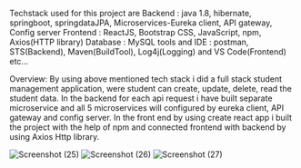 Techstack used for this project are 
Backend : java 1.8, hibernate, springboot, springdataJPA, Microservices-Eureka client, API gateway, Config server
Frontend : ReactJS, Bootstrap CSS, JavaScript, npm, Axios(HTTP library)
Database : MySQL
tools and IDE : postman, STS(Backend), Maven(BuildTool), Log4j(Logging) and VS Code(Frontend) etc...

Overview:
By using above mentioned tech stack i did a full stack student management application, were student can create, update, delete, read the student data.
In the backend for each api request i have built separate microservice and all 5 microservices will configured by eureka client, API gateway and config server.
In the front end by using create react app i built the project with the help of npm and connected frontend with backend by using Axios Http library.


![Screenshot (25)](https://github.com/Shankar9698/FullStackCrud/assets/113333379/38571dec-16f2-4fdd-8436-5e2dfe784a75)
![Screenshot (26)](https://github.com/Shankar9698/FullStackCrud/assets/113333379/905ea5a4-8b5b-42ee-9566-db283432678f)
![Screenshot (27)](https://github.com/Shankar9698/FullStackCrud/assets/113333379/bb75d355-312b-4da6-90fd-9b802698a881)
